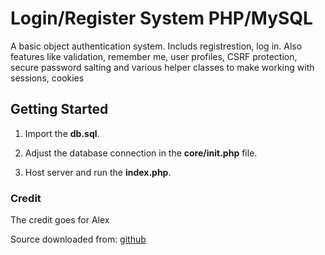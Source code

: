 # Login/Register System PHP/MySQL

A basic object authentication system. Includs registrestion, log in. Also features like validation, remember me, user profiles, CSRF protection, secure password salting and various helper classes to make working with sessions, cookies 


## Getting Started

1. Import the **db.sql**.

2. Adjust the database connection in the **core/init.php** file.

3. Host server and run the **index.php**.

### Credit

The credit goes for Alex

Source downloaded from: [github](https://www.github.com/rightoneX)

